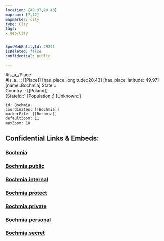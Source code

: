 ```yaml
---
location: [49.97,20.43] 
mapzoom: [7,12] 
mapmarker: city 
type: City
tags:
- geo/City


SpocWebEntityId: 29241
isDeleted: false
confidential: public

---
```

#is_a_/Place  
#is_a_ :: [[Place]] 
[has_place_longitude::20.43] 
[has_place_latitude::49.97] 
[name::Bochmia] 
State ::  
Country :: [[Poland]]  
[StateId::] 
[Population::] 
[Unknown::] 


```leaflet
id: Bochmia
coordinates: [[Bochmia]] 
markerFile: [[Bochmia]] 
defaultZoom: 11 
maxZoom: 18
```


## Confidential Links & Embeds: 

### [Bochmia](/_Standards/Earth/Continent/Europe/Europe~East/Poland/Provinces~Poland/Lesser_Poland/City/Bochmia.md) 

### [Bochmia.public](/_public/Earth/Continent/Europe/Europe~East/Poland/Provinces~Poland/Lesser_Poland/City/Bochmia.public.md) 

### [Bochmia.internal](/_internal/Earth/Continent/Europe/Europe~East/Poland/Provinces~Poland/Lesser_Poland/City/Bochmia.internal.md) 

### [Bochmia.protect](/_protect/Earth/Continent/Europe/Europe~East/Poland/Provinces~Poland/Lesser_Poland/City/Bochmia.protect.md) 

### [Bochmia.private](/_private/Earth/Continent/Europe/Europe~East/Poland/Provinces~Poland/Lesser_Poland/City/Bochmia.private.md) 

### [Bochmia.personal](/_personal/Earth/Continent/Europe/Europe~East/Poland/Provinces~Poland/Lesser_Poland/City/Bochmia.personal.md) 

### [Bochmia.secret](/_secret/Earth/Continent/Europe/Europe~East/Poland/Provinces~Poland/Lesser_Poland/City/Bochmia.secret.md)

